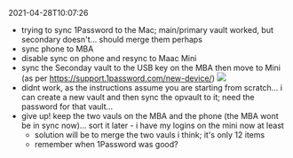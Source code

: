 2021-04-28T10:07:26
- trying to sync 1Password to the Mac; main/primary vault worked, but secondary doesn't... should merge them perhaps
- sync phone to MBA
- disable sync on phone and resync to Maac Mini
- sync the Seconday vault to the USB key on the MBA then move to Mini (as per https://support.1password.com/new-device/)
![](PersonalDiary-20210428-b1454.png)
- didnt work, as the instructions assume you are starting from scratch... i can create a new vault and then sync the opvault to it; need the password for that vault...
- give up! keep the two vauls on the MBA and the phone (the MBA wont be in sync now)... sort it later - i have my logins on the mini now at least
  - solution will be to merge the two vauls i think; it's only 12 items
  - remember when 1Password was good?
